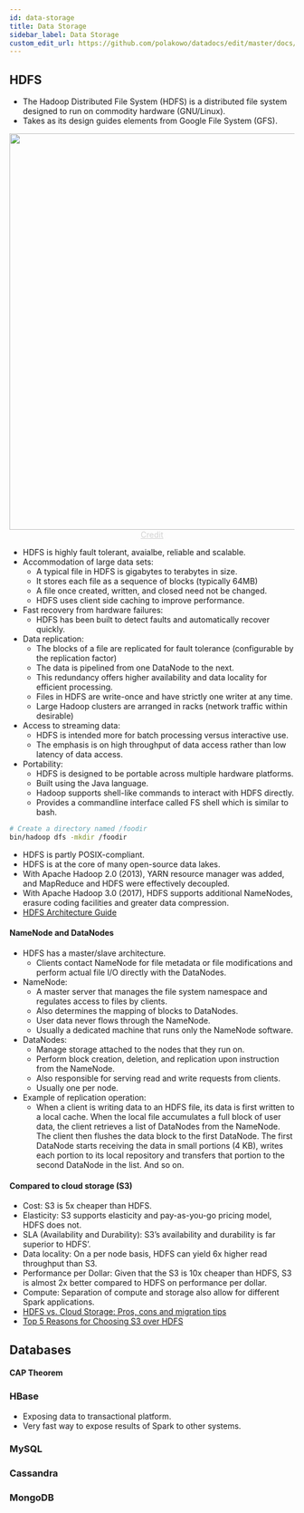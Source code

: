 ```yaml
---
id: data-storage
title: Data Storage
sidebar_label: Data Storage
custom_edit_url: https://github.com/polakowo/datadocs/edit/master/docs/big-data/data-storage.md
---
```


## HDFS

- The Hadoop Distributed File System (HDFS) is a distributed file system designed to run on commodity hardware (GNU/Linux).
- Takes as its design guides elements from Google File System (GFS).

<img width=700 src="/datadocs/assets/data_management-hdfs_architecture.png"/>
<center><a href="https://searchdatamanagement.techtarget.com/definition/Hadoop-Distributed-File-System-HDFS" style="color: lightgrey">Credit</a></center>

- HDFS is highly fault tolerant, avaialbe, reliable and scalable.
- Accommodation of large data sets:
    - A typical file in HDFS is gigabytes to terabytes in size.
    - It stores each file as a sequence of blocks (typically 64MB)
    - A file once created, written, and closed need not be changed.
    - HDFS uses client side caching to improve performance.
- Fast recovery from hardware failures:
    - HDFS has been built to detect faults and automatically recover quickly.
- Data replication:
    - The blocks of a file are replicated for fault tolerance (configurable by the replication factor)
    - The data is pipelined from one DataNode to the next.
    - This redundancy offers higher availability and data locality for efficient processing.
    - Files in HDFS are write-once and have strictly one writer at any time.
    - Large Hadoop clusters are arranged in racks (network traffic within desirable)
- Access to streaming data:
    - HDFS is intended more for batch processing versus interactive use.
    - The emphasis is on high throughput of data access rather than low latency of data access.
- Portability:
    - HDFS is designed to be portable across multiple hardware platforms.
    - Built using the Java language.
    - Hadoop supports shell-like commands to interact with HDFS directly.
    - Provides a commandline interface called FS shell which is similar to bash.

```bash
# Create a directory named /foodir
bin/hadoop dfs -mkdir /foodir
```
- HDFS is partly POSIX-compliant.
- HDFS is at the core of many open-source data lakes.
- With Apache Hadoop 2.0 (2013), YARN resource manager was added, and MapReduce and HDFS were effectively decoupled.
- With Apache Hadoop 3.0 (2017), HDFS supports additional NameNodes, erasure coding facilities and greater data compression.
- [HDFS Architecture Guide](https://hadoop.apache.org/docs/r1.2.1/hdfs_design.html)

#### NameNode and DataNodes

- HDFS has a master/slave architecture.
    - Clients contact NameNode for file metadata or file modifications and perform actual file I/O directly with the DataNodes.
- NameNode:
    - A master server that manages the file system namespace and regulates access to files by clients.
    - Also determines the mapping of blocks to DataNodes.
    - User data never flows through the NameNode.
    - Usually a dedicated machine that runs only the NameNode software.
- DataNodes:
    - Manage storage attached to the nodes that they run on.
    - Perform block creation, deletion, and replication upon instruction from the NameNode.
    - Also responsible for serving read and write requests from clients.
    - Usually one per node.
- Example of replication operation: 
    - When a client is writing data to an HDFS file, its data is first written to a local cache. When the local file accumulates a full block of user data, the client retrieves a list of DataNodes from the NameNode. The client then flushes the data block to the first DataNode. The first DataNode starts receiving the data in small portions (4 KB), writes each portion to its local repository and transfers that portion to the second DataNode in the list. And so on.

#### Compared to cloud storage (S3)

- Cost: S3 is 5x cheaper than HDFS.
- Elasticity: S3 supports elasticity and pay-as-you-go pricing model, HDFS does not.
- SLA (Availability and Durability): S3’s availability and durability is far superior to HDFS’.
- Data locality: On a per node basis, HDFS can yield 6x higher read throughput than S3.
- Performance per Dollar: Given that the S3 is 10x cheaper than HDFS, S3 is almost 2x better compared to HDFS on performance per dollar.
- Compute: Separation of compute and storage also allow for different Spark applications.
- [HDFS vs. Cloud Storage: Pros, cons and migration tips](https://cloud.google.com/blog/products/storage-data-transfer/hdfs-vs-cloud-storage-pros-cons-and-migration-tips)
- [Top 5 Reasons for Choosing S3 over HDFS](https://databricks.com/blog/2017/05/31/top-5-reasons-for-choosing-s3-over-hdfs.html)

## Databases

#### CAP Theorem

### HBase

- Exposing data to transactional platform.
- Very fast way to expose results of Spark to other systems.

### MySQL

### Cassandra

### MongoDB